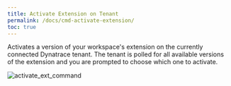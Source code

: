 ```yaml
---
title: Activate Extension on Tenant
permalink: /docs/cmd-activate-extension/
toc: true
---
```


Activates a version of your workspace's extension on the currently connected Dynatrace tenant. The tenant is polled for all
available versions of the extension and you are prompted to choose which one to activate.

![activate_ext_command](/assets/gifs/activate_extension.gif)